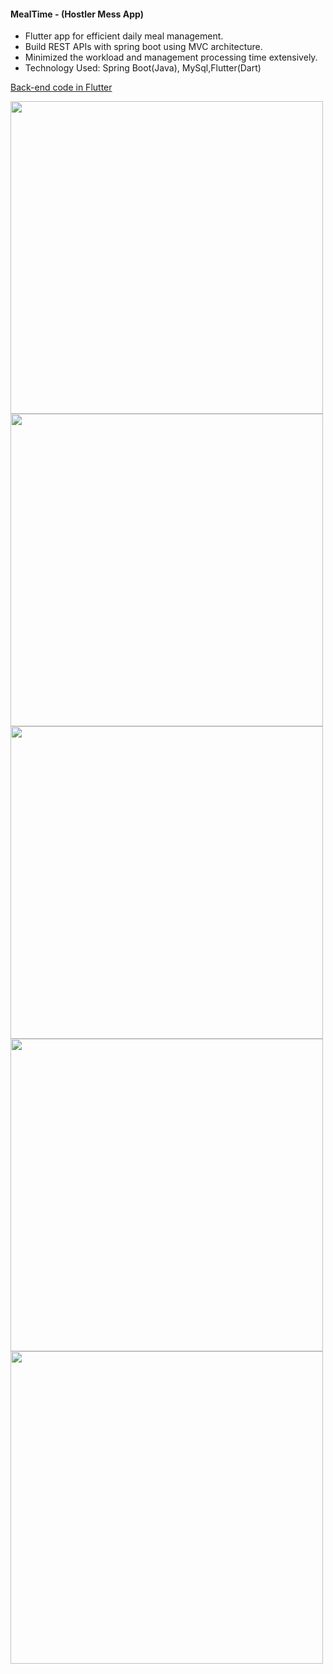 #### MealTime - (Hostler Mess App) 

* Flutter app for efficient daily meal management.
* Build REST APIs with spring boot using MVC architecture.
* Minimized the workload and management processing time extensively.
* Technology Used: Spring Boot(Java), MySql,Flutter(Dart)

[Back-end code in Flutter](https://github.com/mohitagr1/HostelDatabase)

<p float="left">
   <img src="/src/main/resources/assets/mock.gif" height="500"/>
   <img src="/src/main/resources/assets/loginPage.jpeg" height="500"/>
   <img src="/src/main/resources/assets/HomePage.jpeg" height="500"/>
   <img src="/src/main/resources/assets/ProfilePage.jpeg" height="500"/>
   <img src="/src/main/resources/assets/HomeDark.jpeg" height="500"/>
</p>
